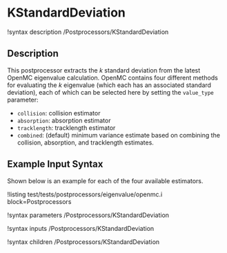 # KStandardDeviation

!syntax description /Postprocessors/KStandardDeviation

## Description

This postprocessor extracts the $k$ standard deviation from the latest OpenMC eigenvalue
calculation. OpenMC contains four different methods for evaluating the $k$ eigenvalue
(which each has an associated standard deviation),
each of which can be selected here by setting the `value_type` parameter:

- `collision`: collision estimator
- `absorption`: absorption estimator
- `tracklength`: tracklength estimator
- `combined`: (default) minimum variance estimate based on combining the collision, absorption,
   and tracklength estimates.

## Example Input Syntax

Shown below is an example for each of the four available estimators.

!listing test/tests/postprocessors/eigenvalue/openmc.i
  block=Postprocessors

!syntax parameters /Postprocessors/KStandardDeviation

!syntax inputs /Postprocessors/KStandardDeviation

!syntax children /Postprocessors/KStandardDeviation
